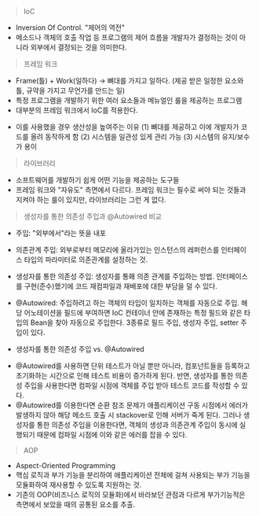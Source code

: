 > IoC
- Inversion Of Control. "제어의 역전"
- 메소드나 객체의 호출 작업 등 프로그램의 제어 흐름을 개발자가 결정하는 것이 아니라 외부에서 결정되는 것을 의미한다.

> 프레임 워크
- Frame(틀) + Work(일하다) -> 뼈대를 가지고 일하다. (제공 받은 일정한 요소와 틀, 규약을 가지고 무언가를 만드는 일)
- 특정 프로그램을 개발하기 위한 여러 요소들과 메뉴얼인 룰을 제공하는 프로그램
- 대부분의 프레임 워크에서 IoC를 적용한다.

* 이를 사용했을 경우 생산성을 높여주는 이유
(1) 뼈대를 제공하고 이에 개발자가 코드를 올려 동작하게 함
(2) 시스템을 일관성 있게 관리 가능
(3) 시스템의 유지/보수가 용이

> 라이브러리
- 소프트웨어를 개발하기 쉽게 어떤 기능을 제공하는 도구들
- 프레임 워크와 "자유도" 측면에서 다르다. 프레임 워크는 필수로 써야 되는 것들과 지켜야 하는 룰이 있지만, 라이브러리는 그런 게 없다.

> 생성자를 통한 의존성 주입과 @Autowired 비교
- 주입: "외부에서"라는 뜻을 내포
- 의존관계 주입: 외부로부터 메모리에 올라가있는 인스턴스의 레퍼런스를 인터페이스 타입의 파라미터로 의존관계를 설정하는 것.
- 생성자를 통한 의존성 주입: 생성자를 통홰 의존 관계를 주입하는 방법. 인터페이스를 구현(준수)했기에 코드 재컴파일과 재배포에 대한 부담을 덜 수 있다.

- @Autowired: 주입하려고 하는 객체의 타입이 일치하는 객체를 자동으로 주입. 해당 어노테이션을 필드에 부여하면 IoC 컨테이너 안에 존재하는 특정 필드와 같은 타입의 Bean을 찾아 자동으로 주입한다. 3종류로 필드 주입, 생성자 주입, setter 주입이 있다.

* 생성자를 통한 의존성 주입 vs. @Autowired
- @Autowired를 사용하면 단위 테스트가 아닐 뿐만 아니라, 컴포넌트들을 등록하고 초기화하는 시간으로 인해 테스트 비용이 증가하게 된다. 반면, 생성자를 통한 의존성 주입을 사용한다면 컴파일 시점에 객체를 주입 받아 테스트 코드를 작성할 수 있다.
- @Autowired를 이용한다면 순환 참조 문제가 애플리케이션 구동 시점에서 에러가 발생하지 않아 해당 메소드 호출 시 stackover로 인해 서버가 죽게 된다. 그러나 생성자를 통한 의존성 주입을 이용한다면, 객체의 생성과 의존관계 주입이 동시에 실행되기 때문에 컴파일 시점에 이와 같은 에러를 잡을 수 있다.

> AOP
- Aspect-Oriented Programming
- 핵심 로직과 부가 기능을 분리하여 애플리케이션 전체에 걸쳐 사용되는 부가 기능을 모듈화하여 재사용할 수 있도록 지원하는 것.
- 기존의 OOP(비즈니스 로직의 모듈화)에서 바라보던 관점과 다르게 부가기능적은 측면에서 보았을 때의 공통된 요소를 추출.
